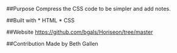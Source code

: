 ##Purpose
    Compress the CSS code to be simpler and add notes.

##Built with
    * HTML
    * CSS

##Website
    https://github.com/bgals/Horiseon/tree/master

##Contribution
    Made  by Beth Gallen